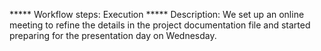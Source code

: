 ***** Workflow steps: 
Execution
***** Description:
We set up an online meeting to refine the details in the project documentation file and started preparing for the presentation day on Wednesday. 
